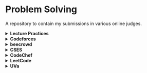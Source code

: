 # Problem Solving

A repository to contain my submissions in various online judges.

<details>
    <summary><b>Lecture Practices</b></summary>
    <table>
        <tr>
            <th>#</th>
            <th>Problem Title</th>
            <th>Solution</th>
        </tr>
        <tr>
            <td>0000</td>
            <td>Hello World!</td>
            <td><a href="/src/lecture_online/hello_world.c">[Link]</a></td>
        </tr>
        <tr>
            <td>0001</td>
            <td>Extremely Basic</td>
            <td><a href="/src/lecture_online/constants.c">[Link]</a></td>
        </tr>
        <tr>
            <td>0002</td>
            <td>Odd Even</td>
            <td><a href="/src/lecture_online/odd_even.c">[Link]</a></td>
        </tr>
        <tr>
            <td>0003</td>
            <td>Find All Divisors</td>
            <td><a href="/src/lecture_online/factor.c">[Link]</a></td>
        </tr>
        <tr>
            <td>0004</td>
            <td>Prime Composite</td>
            <td><a href="/src/lecture_online/prime_composite.c">[Link]</a></td>
        </tr>
        <tr>
            <td>0005</td>
            <td>Get All Prime Number</td>
            <td><a href="/src/lecture_online/find_all_prime.c">[Link]</a></td>
        </tr>
        <tr>
            <td>0006</td>
            <td>Digit Extraction</td>
            <td><a href="/src/lecture_online/extract_int.c">[Link]</a></td>
        </tr>
        <tr>
            <td>0007</td>
            <td>Sieve Of Eratosthenes</td>
            <td><a href="">[Link]</a></td>
        </tr>
        <tr>
            <td>0008</td>
            <td>GCD(Naive)</td>
            <td><a href="">[Link]</a></td>
        </tr>
        <tr>
            <td>0009</td>
            <td>GCD(Euiclidien)</td>
            <td><a href="">[Link]</a></td>
        </tr>
        <tr>
            <td>0010</td>
            <td>LCM(Naive)</td>
            <td><a href="">[Link]</a></td>
        </tr>
        <tr>
            <td>0011</td>
            <td>LCM(Formula)</td>
            <td><a href="">[Link]</a></td>
        </tr>
        <tr>
            <td>0012</td>
            <td>Factorial</td>
            <td><a href="">[Link]</a></td>
        </tr>
    </table>
</details>
<details>
    <summary><b>Codeforces</b></summary>
    <table>
        <tr>
            <th>#</th>
            <th>Problem </th>
            <th>Solution</th>
        </tr>
        <tr>
            <th>1A</th>
            <th>Theatre Square <a href="https://codeforces.com/problemset/problem/1/A">[Link]</a></th>
            <td><a href="/src/codeforces/theatre square.c">[Link]</a></td>
        </tr>
        <tr>
            <th>4A</th>
            <th>Watermelon <a href="https://codeforces.com/problemset/problem/4/A">[Link]</a></th>
            <td><a href="/src/codeforces/watermelon.c">[Link]</a></td>
        </tr>
        <tr>
            <th>25A</th>
            <th>IQ test <a href="https://codeforces.com/problemset/problem/25/A">[Link]</a></th>
            <td><a href="/src/codeforces/iq test.c">[Link]</a></td>
        </tr>
        <tr>
            <th>50A</th>
            <th>Domino Piling <a href="https://codeforces.com/problemset/problem/50/A">[Link]</a></th>
            <td><a href="/src/codeforces/domino_piling.c">[Link]</a></td>
        </tr>
        <tr>
            <th>71A</th>
            <th>Way Too Long Words <a href="https://codeforces.com/problemset/problem/71/A">[Link]</a></th>
            <td><a href="/src/codeforces/way too long words.c">[Link]</a></td>
        </tr>
        <tr>
            <th>158A</th>
            <th>Next Round <a href="https://codeforces.com/contest/158/problem/A">[Link]</a></th>
            <td><a href="/src/codeforces/Next Round.c">[Link]</a></td>
        </tr>
        <tr>
            <th>318A</th>
            <th>Even Odds <a href="https://codeforces.com/problemset/problem/318/A">[Link]</a></th>
            <td><a href="/src/codeforces/even odds.c">[Link]</a></td>
        </tr>
        <tr>
            <th>617A</th>
            <th>Elephant <a href="https://codeforces.com/problemset/problem/617/A">[Link]</a></th>
            <td><a href="/src/codeforces/elephant.c">[Link]</a></td>
        </tr>
        <tr>
            <th>677A</th>
            <th>Vanya and Fence <a href="https://codeforces.com/problemset/problem/677/A">[Link]</a></th>
            <td><a href="/src/codeforces/vanya and fence.c">[Link]</a></td>
        </tr>
        <tr>
            <th>977A</th>
            <th>Wrong Subtraction <a href="https://codeforces.com/problemset/problem/977/A">[Link]</a></th>
            <td><a href="/src/codeforces/wrong_subtraction.c">[Link]</a></td>
        </tr>
        <tr>
            <th>1754B</th>
            <th>Kevin and Permutation <a href="https://codeforces.com/problemset/problem/1754/B">[Link]</a></th>
            <td><a href="/src/codeforces/Kevin and Permutation.c">[Link]</a></td>
        </tr>
    </table>
</details>
<details>
    <summary><b>beecrowd</b></summary>
    <table>
        <tr>
            <th>#</th>
            <th>Problem Title</th>
            <th>Solution</th>
        </tr>
    </table>
</details>
<details>
    <summary><b>CSES</b></summary>
    <table>
        <tr>
            <th>#</th>
            <th>Problem Title</th>
            <th>Solution</th>
        </tr>
        <tr>
            <th>1068</th>
            <th>Weird Algorithm <a href="https://cses.fi/problemset/task/1068">[Link]</a></th>
            <td><a href="/src/cses/weird_algo.c">[Link]</a></td>
        </tr>
        <tr>
            <th>1083</th>
            <th>Missing Number <a href="https://cses.fi/problemset/task/1083">[Link]</a></th>
            <td><a href="/src/cses/missing number.c">[Link]</a></td>
        </tr>
        <tr>
            <th>1094</th>
            <th>Increasing Array <a href="https://cses.fi/problemset/task/1094">[Link]</a></th>
            <td><a href="/src/cses/Increasing Array.c">[Link]</a></td>
        </tr>
    </table>
</details>


<details>
    <summary><b>CodeChef</b></summary>
    <table>
        <tr>
            <th>#</th>
            <th>Problem Title</th>
            <th>Solution</th>
        </tr>
    </table>
</details>

<details>
    <summary><b>LeetCode</b></summary>
    <table>
        <tr>
            <th>#</th>
            <th>Problem Title</th>
            <th>Solution</th>
        </tr>
    </table>
</details>

<details>
    <summary><b>UVa</b></summary>
    <table>
        <tr>
            <th>#</th>
            <th>Problem Title</th>
            <th>Solution</th>
        </tr>
    </table>
</details>
